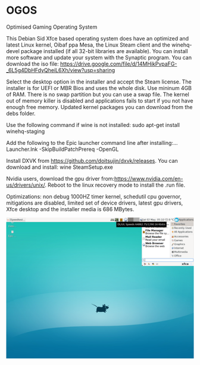 # OGOS
Optimised Gaming Operating System

This Debian Sid Xfce based operating system does have an optimized and latest Linux kernel, Oibaf ppa Mesa, the Linux Steam client and the winehq-devel package installed (if all 32-bit libraries are available). You can install more software and update your system with the Synaptic program. You can download the iso file:
https://drive.google.com/file/d/14MHikPvpaFG-_6L5g4DbHFdyQheiL6Xh/view?usp=sharing

Select the desktop option in the installer and accept the Steam license. The installer is for UEFI or MBR Bios and uses the whole disk. Use mininum 4GB of RAM. There is no swap partition but you can use a swap file. The kernel out of memory killer is disabled and applications fails to start if you not have enough free memory. Updated kernel packages you can download from the debs folder.

Use the following command if wine is not installed: sudo apt-get install winehq-staging

Add the following to the Epic launcher command line after installing:... Launcher.lnk -SkipBuildPatchPrereq -OpenGL

Install DXVK from https://github.com/doitsujin/dxvk/releases.
You can download and install: wine SteamSetup.exe 

Nvidia users, download the gpu driver from:https://www.nvidia.com/en-us/drivers/unix/.
Reboot to the linux recovery mode to install the .run file.

Optimizations: non debug 1000HZ timer kernel, schedutil cpu governor, mitigations are disabled, limited set of device drivers, latest gpu drivers, Xfce desktop and the installer media is 686 MBytes. 

![Ogos Screenshot](https://github.com/debiangamer/OGOS/blob/master/screenshot2k.png)
